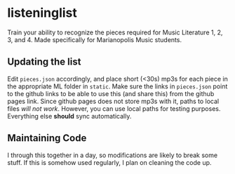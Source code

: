 # listeninglist

Train your ability to recognize the pieces required for Music Literature
1, 2, 3, and 4. Made specifically for Marianopolis Music students.

## Updating the list

Edit `pieces.json` accordingly, and place short (<30s) mp3s for each piece
in the appropriate ML folder in `static`. Make sure the links in `pieces.json`
point to the github links to be able to use this (and share this) from the
github pages link. Since github pages does not store mp3s with it, paths
to local files *will not work*. However, you can use local paths for
testing purposes. Everything else **should** sync automatically.

## Maintaining Code

I through this together in a day, so modifications are likely to break some
stuff. If this is somehow used regularly, I plan on cleaning the code up.

